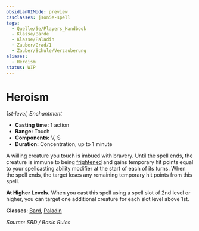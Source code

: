 ```yaml
---
obsidianUIMode: preview
cssclasses: json5e-spell
tags:
  - Quelle/5e/Players_Handbook
  - Klasse/Barde
  - Klasse/Paladin
  - Zauber/Grad/1
  - Zauber/Schule/Verzauberung
aliases:
  - Heroism
status: WIP
---
```

# Heroism
*1st-level, Enchantment*  

- **Casting time:** 1 action
- **Range:** Touch
- **Components:** V, S
- **Duration:** Concentration, up to 1 minute

A willing creature you touch is imbued with bravery. Until the spell ends, the creature is immune to being [frightened](rules/conditions.md#frightened) and gains temporary hit points equal to your spellcasting ability modifier at the start of each of its turns. When the spell ends, the target loses any remaining temporary hit points from this spell.

**At Higher Levels.** When you cast this spell using a spell slot of 2nd level or higher, you can target one additional creature for each slot level above 1st.

**Classes**: [Bard](05%20-%20Wikipedia/Charakteroptionen/02.%20Klassen/Barde.md), [Paladin](../Charakteroptionen/Klassen/Paladin.md)

*Source: SRD / Basic Rules*